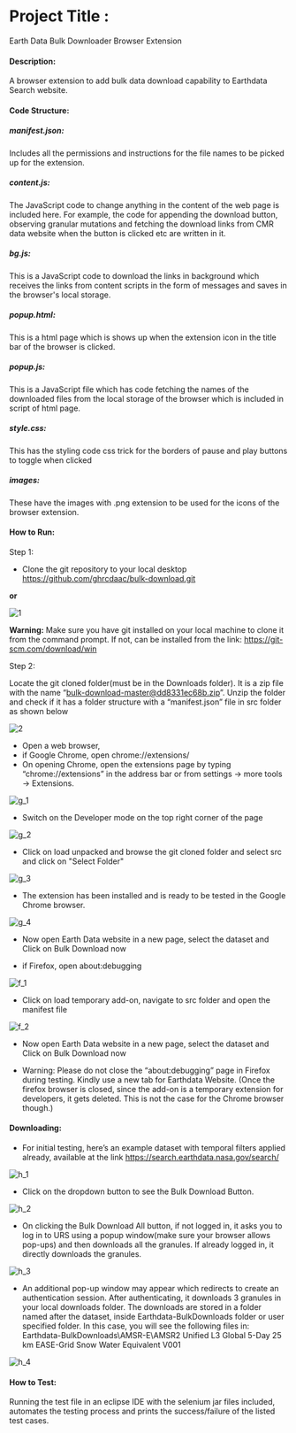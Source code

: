 # Project Title :
Earth Data Bulk Downloader Browser Extension

#### Description:
A browser extension to add bulk data download capability to Earthdata Search website.

#### Code Structure:

##### manifest.json: 
Includes all the permissions and instructions for the file names to be picked up for the extension.

##### content.js: 
The JavaScript code to change anything in the content of the web page is included here. For example, the code for appending the download button, observing granular mutations and fetching the download links from CMR data website when the button is clicked etc are written in it.

##### bg.js:
This is a JavaScript code to download the links in background which receives the links from content scripts in the form of messages and saves in the browser's local storage.

##### popup.html:
This is a html page which is shows up when the extension icon in the title bar of the browser is clicked.

##### popup.js:
This is a JavaScript file which has code fetching the names of the downloaded files from the local storage of the browser which is included in script of html page.

##### style.css:
This has the styling code css trick for the borders of pause and play buttons to toggle when clicked

##### images:
These have the images with .png extension to be used for the icons of the browser extension.

#### How to Run:
Step 1:
- Clone the git repository to your local desktop
https://github.com/ghrcdaac/bulk-download.git

**or**

![1](https://user-images.githubusercontent.com/109820220/214403792-b5c34629-b928-4163-9964-8a019ff82f16.png)

**Warning:** Make sure you have git installed on your local machine to clone it from the
command prompt. If not, can be installed from the link: https://git-scm.com/download/win


Step 2:

Locate the git cloned folder(must be in the Downloads folder). It is a zip file with the name
“bulk-download-master@dd8331ec68b.zip”. Unzip the folder and check if it has a folder
structure with a “manifest.json” file in src folder as shown below

![2](https://user-images.githubusercontent.com/109820220/214407846-70216b8b-7690-4742-a7e5-1c2adcbbc6e6.PNG)

- Open a web browser,
- if Google Chrome, open chrome://extensions/
- On opening Chrome, open the extensions page by typing “chrome://extensions” in the address bar or from settings → more tools → Extensions. 

![g_1](https://user-images.githubusercontent.com/109820220/215856575-d4f37047-ccd0-44bc-82e0-838a91171a43.PNG)

- Switch on the Developer mode on the top right corner of the page

![g_2](https://user-images.githubusercontent.com/109820220/215856636-7aaa1512-f0e6-4ecb-82da-2288da61d306.PNG)

- Click on load unpacked and browse the git cloned folder and select src and click on "Select Folder"

![g_3](https://user-images.githubusercontent.com/109820220/215856714-c8c9337e-4e2e-4c7a-a97f-1a2c9be2b5ad.PNG)

- The extension has been installed and is ready to be tested in the Google Chrome browser.

![g_4](https://user-images.githubusercontent.com/109820220/215856810-0abce69f-6591-4bf2-9231-d8d59c48e038.PNG)

- Now open Earth Data website in a new page, select the dataset and Click on Bulk Download now

- if Firefox, open about:debugging

![f_1](https://user-images.githubusercontent.com/109820220/215814508-4938ad46-a4a3-4045-b6f9-84434b9067a1.PNG)

- Click on load temporary add-on, navigate to src folder and open the manifest file

![f_2](https://user-images.githubusercontent.com/109820220/215814704-098450a0-fafc-4bd7-ad7a-bb65c3e048c1.PNG)

- Now open Earth Data website in a new page, select the dataset and Click on Bulk Download now

- Warning: Please do not close the “about:debugging” page in Firefox during testing. Kindly use a new tab for Earthdata Website. (Once the firefox browser is closed, since the add-on is a temporary extension for developers, it gets deleted. This is not the case for the Chrome browser though.)


#### Downloading:

- For initial testing, here’s an example dataset with temporal filters applied already, available at the link https://search.earthdata.nasa.gov/search/

![h_1](https://user-images.githubusercontent.com/109820220/215864333-6f70a370-43b3-4a86-b88f-76ec6f0175e2.PNG)

- Click on the dropdown button to see the Bulk Download Button.

![h_2](https://user-images.githubusercontent.com/109820220/215864540-159c98a7-05df-42ce-8fbe-7c66ba1a1e8e.PNG)

- On clicking the Bulk Download All button, if not logged in, it asks you to log in to URS using a popup window(make sure your browser allows pop-ups) and then   downloads all the granules. If already logged in, it directly downloads the granules.

![h_3](https://user-images.githubusercontent.com/109820220/215864729-016b1ce3-3a13-4a92-bdf8-2771a7aca0be.PNG)

- An additional pop-up window may appear which redirects to create an authentication session. After authenticating, it downloads 3 granules in your local downloads folder. The downloads are stored in a folder named after the dataset, inside Earthdata-BulkDownloads folder or user specified folder. In this case, you will
see the following files in: Earthdata-BulkDownloads\AMSR-E\AMSR2 Unified L3 Global 5-Day 25 km EASE-Grid Snow Water Equivalent V001

![h_4](https://user-images.githubusercontent.com/109820220/215865032-27e9ee2f-fe52-41c0-9e82-9790ce661e80.PNG)

#### How to Test:
Running the test file in an eclipse IDE with the selenium jar files included, automates the testing process and prints the success/failure of the listed test cases.
